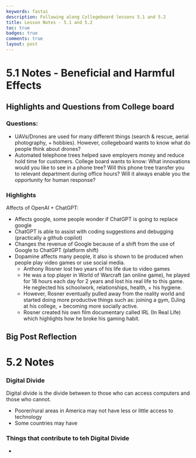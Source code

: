 ```yaml
---
keywords: fastai
description: Following along Collegeboard lessons 5.1 and 5.2 
title: Lesson Notes - 5.1 and 5.2
toc: true 
badges: true
comments: true
layout: post
---
```


# 5.1 Notes - Beneficial and Harmful Effects

## Highlights and Questions from College board

### Questions:

- UAVs/Drones are used for many different things (search & rescue, aerial photography, + hobbies). However, collegeboard wants to know what do people think about drones? 
- Automated telephone trees helped save employers money and reduce hold time for customers. College board wants to know: What innovations would you like to see in a phone tree? Will this phone tree transfer you to relevant department during office hours? Will it always enable you the opportunity for human response?

### Highlights

Affects of OpenAI + ChatGPT:
- Affects google, some people wonder if ChatGPT is going to replace google
- ChatGPT is able to assist with coding suggestions and debugging (practically a github copilot)
- Changes the revenue of Google because of a shift from the use of Google to ChatGPT (platform shift)
- Dopamine affects many people, it also is shown to be produced when people play video games or use social media.
    - Anthony Rosner lost two years of his life due to video games
    - He was a top player in World of Warcraft (an online game), he played for 18 hours each day for 2 years and lost his real life to this game. He neglected his schoolwork, relationships, health, + his hygiene. 
    - However, Rosner eventually pulled away from the reality world and started doing more productive things such as: joining a gym, DJing at his college, + becoming more socially active. 
    - Rosner created his own film documentary called IRL (In Real Life) which highlights how he broke his gaming habit.

## Big Post Reflection


# 5.2 Notes

### Digital Divide

Digital divide is the divide between to those who can access computers and those who cannot.

- Poorer/rural areas in America may not have less or little access to technology
- Some countries may have 

### Things that contribute to teh Digital Divide

- 